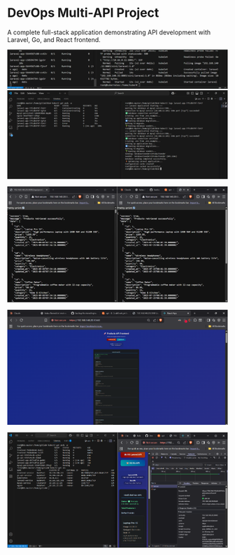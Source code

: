 # DevOps Multi-API Project

A complete full-stack application demonstrating API development with Laravel, Go, and React frontend.

![](images/pull.png)
![](images/migrateseed.png)

![](images/laravel&go.png)

![](images/frontend.png)

![](images/hasil.png)
